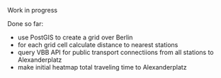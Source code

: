 Work in progress

Done so far:
   - use PostGIS to create a grid over Berlin
   - for each grid cell calculate distance to nearest stations
   - query VBB API for public transport connectiions from all stations to Alexanderplatz
   - make initial heatmap total traveling time to Alexanderplatz
